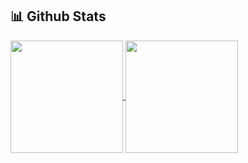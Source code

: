 ## 📊 Github Stats

<a href="https://github.com/ABHISHEKKUMAR72/github-readme-stats">
  <img height=180 align="center" src="https://github-readme-stats-rosy-delta-56.vercel.app/api?username=ABHISHEKKUMAR72&show_icons=true&include_all_commits=true&theme=ambient_gradient" />
</a>
<a href="https://github.com/ABHISHEKKUMAR72/convoychat">
  <img height=180 align="center" src="https://github-readme-stats-rosy-delta-56.vercel.app/api/top-langs/?username=ABHISHEKKUMAR72&layout=compact&langs_count=8&theme=ambient_gradient" />
</a>

